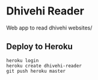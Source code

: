 # Dhivehi Reader

Web app to read dhivehi websites/


## Deploy to Heroku

    heroku login
    heroku create dhivehi-reader
    git push heroku master
    
